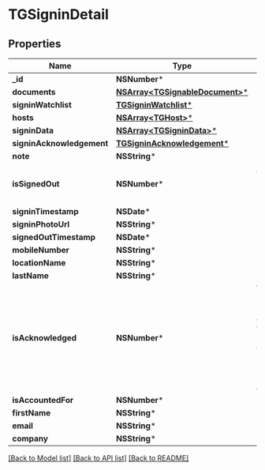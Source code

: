 # TGSigninDetail

## Properties
Name | Type | Description | Notes
------------ | ------------- | ------------- | -------------
**_id** | **NSNumber*** |  | 
**documents** | [**NSArray&lt;TGSignableDocument&gt;***](TGSignableDocument.md) |  | [optional] 
**signinWatchlist** | [**TGSigninWatchlist***](TGSigninWatchlist.md) |  | [optional] 
**hosts** | [**NSArray&lt;TGHost&gt;***](TGHost.md) |  | [optional] 
**signinData** | [**NSArray&lt;TGSigninData&gt;***](TGSigninData.md) |  | [optional] 
**signinAcknowledgement** | [**TGSigninAcknowledgement***](TGSigninAcknowledgement.md) |  | [optional] 
**note** | **NSString*** |  | [optional] 
**isSignedOut** | **NSNumber*** | A one-way method of Signing out a Signin | [optional] 
**signinTimestamp** | **NSDate*** |  | [optional] 
**signinPhotoUrl** | **NSString*** |  | [optional] 
**signedOutTimestamp** | **NSDate*** |  | [optional] 
**mobileNumber** | **NSString*** |  | [optional] 
**locationName** | **NSString*** |  | [optional] 
**lastName** | **NSString*** |  | [optional] 
**isAcknowledged** | **NSNumber*** | Whether this Signin has been acknowledged yet. Can also be used as a one-way method of setting the Signin as acknowledged. | [optional] 
**isAccountedFor** | **NSNumber*** |  | [optional] 
**firstName** | **NSString*** |  | [optional] 
**email** | **NSString*** |  | [optional] 
**company** | **NSString*** |  | [optional] 

[[Back to Model list]](../README.md#documentation-for-models) [[Back to API list]](../README.md#documentation-for-api-endpoints) [[Back to README]](../README.md)


